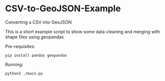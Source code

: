 # CSV-to-GeoJSON-Example
Converting a CSV into GeoJSON

This is a short example script to show some data cleaning and merging with shape files using geopandas

Pre-requisites:
```
pip install pandas geopandas
```

Running:
```
python3 ./main.py
```
